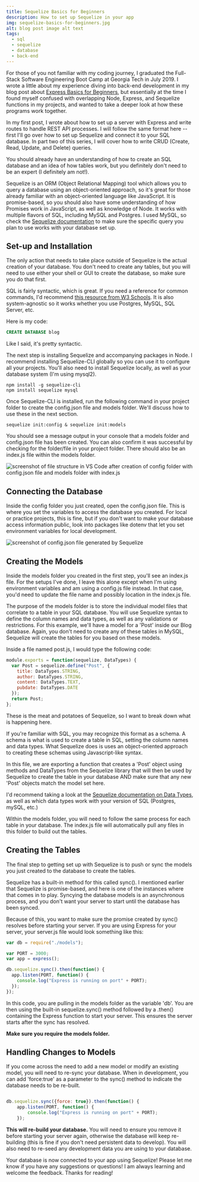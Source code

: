 ```yaml
---
title: Sequelize Basics for Beginners
description: How to set up Sequelize in your app
img: sequelize-basics-for-beginners.jpg
alt: blog post image alt text
tags:
  - sql
  - sequelize
  - database
  - back-end
---
```


For those of you not familiar with my coding journey, I graduated the Full-Stack Software Engineering Boot Camp at Georgia Tech in July 2019. I wrote a little about my experience diving into back-end development in my blog post about [Express Basics for Beginners](https://dev.to/ceceliacreates/express-basics-for-beginners-3e00), but essentially at the time I found myself confused with overlapping Node, Express, and Sequelize functions in my projects, and wanted to take a deeper look at how these programs work together.

In my first post, I wrote about how to set up a server with Express and write routes to handle REST API processes. I will follow the same format here -- first I'll go over how to set up Sequelize and connect it to your SQL database. In part two of this series, I will cover how to write CRUD (Create, Read, Update, and Delete) queries.

You should already have an understanding of how to create an SQL database and an idea of how tables work, but you definitely don't need to be an expert (I definitely am not!).

Sequelize is an ORM (Object Relational Mapping) tool which allows you to query a database using an object-oriented approach, so it's great for those already familiar with an object-oriented language like JavaScript. It is promise-based, so you should also have some understanding of how Promises work in JavaScript, as well as knowledge of Node. It works with multiple flavors of SQL, including MySQL and Postgres. I used MySQL, so check the [Sequelize documentation](http://docs.sequelizejs.com/) to make sure the specific query you plan to use works with your database set up.

## Set-up and Installation

The only action that needs to take place outside of Sequelize is the actual creation of your database. You don't need to create any tables, but you will need to use either your shell or GUI to create the database, so make sure you do that first.

SQL is fairly syntactic, which is great. If you need a reference for common commands, I'd recommend [this resource from W3 Schools](https://www.w3schools.com/sql/sql_ref_keywords.asp). It is also system-agnostic so it works whether you use Postgres, MySQL, SQL Server, etc.

Here is my code:

```sql
CREATE DATABASE blog
```

Like I said, it's pretty syntactic.

The next step is installing Sequelize and accompanying packages in Node. I recommend installing Sequelize-CLI globally so you can use it to configure all your projects. You'll also need to install Sequelize locally, as well as your database system (I'm using mysql2).

```node
npm install -g sequelize-cli
npm install sequelize mysql
```

Once Sequelize-CLI is installed, run the following command in your project folder to create the config.json file and models folder. We'll discuss how to use these in the next section.

```node
sequelize init:config & sequelize init:models
```

You should see a message output in your console that a models folder and config.json file has been created. You can also confirm it was successful by checking for the folder/file in your project folder. There should also be an index.js file within the models folder.

![screenshot of file structure in VS Code after creation of config folder with config.json file and models folder with index.js](https://thepracticaldev.s3.amazonaws.com/i/g2rn733zyih4hvlkkjc8.PNG)

## Connecting the Database

Inside the config folder you just created, open the config.json file. This is where you set the variables to access the database you created. For local or practice projects, this is fine, but if you don't want to make your database access information public, look into packages like dotenv that let you set environment variables for local development.

![screenshot of config.json file generated by Sequelize](https://thepracticaldev.s3.amazonaws.com/i/jmzsmcaicu56clyfy2ct.PNG)

## Creating the Models

Inside the models folder you created in the first step, you'll see an index.js file. For the setups I've done, I leave this alone except when I'm using environment variables and am using a config.js file instead. In that case, you'd need to update the file name and possibly location in the index.js file.

The purpose of the models folder is to store the individual model files that correlate to a table in your SQL database. You will use Sequelize syntax to define the column names and data types, as well as any validations or restrictions. For this example, we'll have a model for a 'Post' inside our Blog database. Again, you don't need to create any of these tables in MySQL, Sequelize will create the tables for you based on these models.

Inside a file named post.js, I would type the following code:

```javascript
module.exports = function(sequelize, DataTypes) {
  var Post = sequelize.define("Post", {
    title: DataTypes.STRING,
    author: DataTypes.STRING,
    content: DataTypes.TEXT,
    pubdate: DataTypes.DATE
  });
  return Post;
};
```

These is the meat and potatoes of Sequelize, so I want to break down what is happening here.

If you're familiar with SQL, you may recognize this format as a schema. A schema is what is used to create a table in SQL, setting the column names and data types. What Sequelize does is uses an object-oriented approach to creating these schemas using Javascript-like syntax.

In this file, we are exporting a function that creates a 'Post' object using methods and DataTypes from the Sequelize library that will then be used by Sequelize to create the table in your database AND make sure that any new 'Post' objects match the model set here.

I'd recommend taking a look at the [Sequelize documentation on Data Types](https://sequelize.org/master/manual/data-types.html), as well as which data types work with your version of SQL (Postgres, mySQL, etc.)

Within the models folder, you will need to follow the same process for each table in your database. The index.js file will automatically pull any files in this folder to build out the tables.

## Creating the Tables

The final step to getting set up with Sequelize is to push or sync the models you just created to the database to create the tables.

Sequelize has a built-in method for this called sync(). I mentioned earlier that Sequelize is promise-based, and here is one of the instances where that comes in to play. Syncying the database models is an asynchronous process, and you don't want your server to start until the database has been synced.

Because of this, you want to make sure the promise created by sync() resolves before starting your server. If you are using Express for your server, your server.js file would look something like this:

```javascript
var db = require("./models");

var PORT = 3000;
var app = express();

db.sequelize.sync().then(function() {
  app.listen(PORT, function() {
    console.log("Express is running on port" + PORT);
  });
});
```

In this code, you are pulling in the models folder as the variable 'db'. You are then using the built-in sequelize.sync() method followed by a .then() containing the Express function to start your server. This ensures the server starts after the sync has resolved.

**Make sure you require the models folder.**

## Handling Changes to Models

If you come across the need to add a new model or modify an existing model, you will need to re-sync your database. When in development, you can add 'force:true' as a parameter to the sync() method to indicate the database needs to be re-built.

```javascript

db.sequelize.sync({force: true}).then(function() {
    app.listen(PORT, function() {
        console.log("Express is running on port" + PORT);
    });

```

**This will re-build your database.** You will need to ensure you remove it before starting your server again, otherwise the database will keep re-building (this is fine if you don't need persistent data to develop). You will also need to re-seed any development data you are using to your database.

Your database is now connected to your app using Sequelize! Please let me know if you have any suggestions or questions! I am always learning and welcome the feedback. Thanks for reading!
